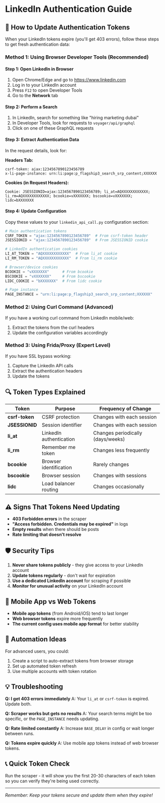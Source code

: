 # LinkedIn Authentication Guide

## 🔐 How to Update Authentication Tokens

When your LinkedIn tokens expire (you'll get 403 errors), follow these steps to get fresh authentication data:

### Method 1: Using Browser Developer Tools (Recommended)

#### Step 1: Open LinkedIn in Browser
1. Open Chrome/Edge and go to https://www.linkedin.com
2. Log in to your LinkedIn account
3. Press `F12` to open Developer Tools
4. Go to the **Network** tab

#### Step 2: Perform a Search
1. In LinkedIn, search for something like "hiring marketing dubai"
2. In Developer Tools, look for requests to `voyager/api/graphql`
3. Click on one of these GraphQL requests

#### Step 3: Extract Authentication Data
In the request details, look for:

**Headers Tab:**
```
csrf-token: ajax:1234567890123456789
x-li-page-instance: urn:li:page:p_flagship3_search_srp_content;XXXXXX
```

**Cookies (in Request Headers):**
```
Cookie: JSESSIONID=ajax:1234567890123456789; li_at=AQXXXXXXXXXXXX; li_rm=AQXXXXXXXXXXXX; bcookie=vXXXXXXX; bscookie=vXXXXXXX; lidc=bXXXXXXX
```

#### Step 4: Update Configuration
Copy these values to your `linkedin_api_call.py` configuration section:

```python
# Main authentication tokens
CSRF_TOKEN = "ajax:1234567890123456789"  # From csrf-token header
JSESSIONID = "ajax:1234567890123456789"  # From JSESSIONID cookie

# LinkedIn authentication cookies
LI_AT_TOKEN = "AQXXXXXXXXXXXX"  # From li_at cookie
LI_RM_TOKEN = "AQXXXXXXXXXXXX"  # From li_rm cookie

# Browser/device cookies
BCOOKIE = "vXXXXXXX"      # From bcookie
BSCOOKIE = "vXXXXXXX"     # From bscookie
LIDC_COOKIE = "bXXXXXXX"  # From lidc cookie

# Page instance
PAGE_INSTANCE = "urn:li:page:p_flagship3_search_srp_content;XXXXXX"
```

### Method 2: Using Curl Command (Advanced)

If you have a working curl command from LinkedIn mobile/web:

1. Extract the tokens from the curl headers
2. Update the configuration variables accordingly

### Method 3: Using Frida/Proxy (Expert Level)

If you have SSL bypass working:
1. Capture the LinkedIn API calls
2. Extract the authentication headers
3. Update the tokens

## 🔍 Token Types Explained

| Token | Purpose | Frequency of Change |
|-------|---------|-------------------|
| **csrf-token** | CSRF protection | Changes with each session |
| **JSESSIONID** | Session identifier | Changes with each session |
| **li_at** | LinkedIn authentication | Changes periodically (days/weeks) |
| **li_rm** | Remember me token | Changes less frequently |
| **bcookie** | Browser identification | Rarely changes |
| **bscookie** | Browser session | Changes with sessions |
| **lidc** | Load balancer routing | Changes occasionally |

## ⚠️ Signs That Tokens Need Updating

- **403 Forbidden errors** in the scraper
- **"Access forbidden. Credentials may be expired"** in logs
- **Empty results** when there should be posts
- **Rate limiting that doesn't resolve**

## 🛡️ Security Tips

1. **Never share tokens publicly** - they give access to your LinkedIn account
2. **Update tokens regularly** - don't wait for expiration
3. **Use a dedicated LinkedIn account** for scraping if possible
4. **Monitor for unusual activity** on your LinkedIn account

## 📱 Mobile App vs Web Tokens

- **Mobile app tokens** (from Android/iOS) tend to last longer
- **Web browser tokens** expire more frequently
- **The current config uses mobile app format** for better stability

## 🔄 Automation Ideas

For advanced users, you could:
1. Create a script to auto-extract tokens from browser storage
2. Set up automated token refresh
3. Use multiple accounts with token rotation

## 💡 Troubleshooting

**Q: I get 403 errors immediately**
A: Your `li_at` or `csrf-token` is expired. Update both.

**Q: Scraper works but gets no results**
A: Your search terms might be too specific, or the `PAGE_INSTANCE` needs updating.

**Q: Rate limited constantly**
A: Increase `BASE_DELAY` in config or wait longer between runs.

**Q: Tokens expire quickly**
A: Use mobile app tokens instead of web browser tokens.

## 📞 Quick Token Check

Run the scraper - it will show you the first 20-30 characters of each token so you can verify they're being used correctly.

---

*Remember: Keep your tokens secure and update them when they expire!* 